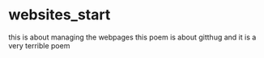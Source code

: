 # websites_start
this is about managing the webpages this poem is about gitthug and it is a very terrible poem 
